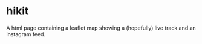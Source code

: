 # hikit
A html page containing a leaflet map showing a (hopefully) live track and an instagram feed.
